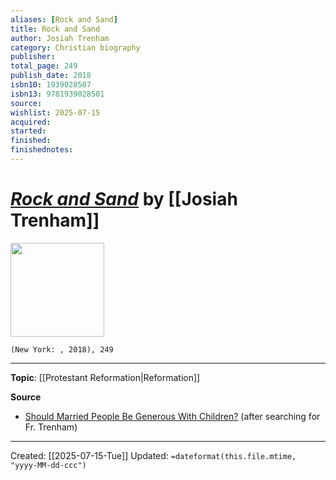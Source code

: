 ```yaml
---
aliases: [Rock and Sand]
title: Rock and Sand
author: Josiah Trenham
category: Christian biography
publisher: 
total_page: 249
publish_date: 2018
isbn10: 1939028507
isbn13: 9781939028501
source: 
wishlist: 2025-07-15
acquired: 
started: 
finished: 
finishednotes: 
---
```

# *[Rock and Sand]()* by [[Josiah Trenham]]

<img src="" width=150>

`(New York: , 2018), 249`



--- 
**Topic**: [[Protestant Reformation|Reformation]]

**Source**
- [Should Married People Be Generous With Children?](https://youtu.be/RJ_2vS5k_c8) (after searching for Fr. Trenham)
 ---
Created: [[2025-07-15-Tue]]
Updated: `=dateformat(this.file.mtime, "yyyy-MM-dd-ccc")`